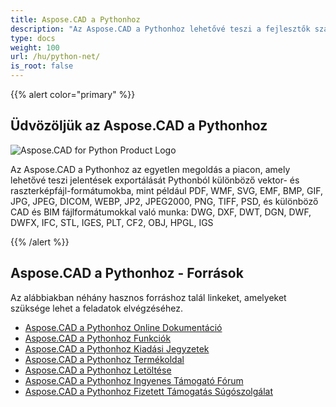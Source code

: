 ```yaml
---
title: Aspose.CAD a Pythonhoz
description: "Az Aspose.CAD a Pythonhoz lehetővé teszi a fejlesztők számára, hogy megnyissák, olvassák és feldolgozzák az AutoCAD DWG, DXF, DWT és egyéb CAD és BIM fájlformátumokat, például: DGN, DWF, DWFX, IFC, STL, IGES, PLT, CF2, OBJ, HPGL, IGS."
type: docs
weight: 100
url: /hu/python-net/
is_root: false
---
```


{{% alert color="primary" %}}

## **Üdvözöljük az Aspose.CAD a Pythonhoz** 

![Aspose.CAD for Python Product Logo](/_assets/home_4.png)

Az Aspose.CAD a Pythonhoz az egyetlen megoldás a piacon, amely lehetővé teszi jelentések exportálását Pythonból különböző vektor- és raszterképfájl-formátumokba, mint például PDF, WMF, SVG, EMF, BMP, GIF, JPG, JPEG, DICOM, WEBP, JP2, JPEG2000, PNG, TIFF, PSD, és különböző CAD és BIM fájlformátumokkal való munka: DWG, DXF, DWT, DGN, DWF, DWFX, IFC, STL, IGES, PLT, CF2, OBJ, HPGL, IGS

{{% /alert %}}

## **Aspose.CAD a Pythonhoz - Források**

Az alábbiakban néhány hasznos forráshoz talál linkeket, amelyeket szüksége lehet a feladatok elvégzéséhez.

- [Aspose.CAD a Pythonhoz Online Dokumentáció](/cad/python-net/)
- [Aspose.CAD a Pythonhoz Funkciók](/cad/python-net/features-overview/)
- [Aspose.CAD a Pythonhoz Kiadási Jegyzetek](https://releases.aspose.com/cad/python-net/release-notes/)
- [Aspose.CAD a Pythonhoz Termékoldal](https://products.aspose.com/cad/python-net/)
- [Aspose.CAD a Pythonhoz Letöltése](https://downloads.aspose.com/cad/python-net)
- [Aspose.CAD a Pythonhoz Ingyenes Támogató Fórum](https://forum.aspose.com/c/cad/19)
- [Aspose.CAD a Pythonhoz Fizetett Támogatás Súgószolgálat](https://helpdesk.aspose.com/)
